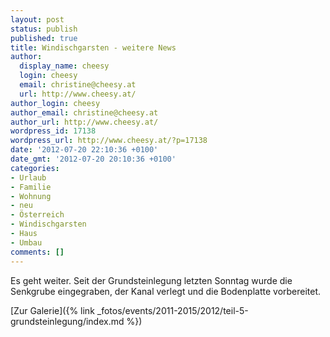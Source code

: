 ```yaml
---
layout: post
status: publish
published: true
title: Windischgarsten - weitere News
author:
  display_name: cheesy
  login: cheesy
  email: christine@cheesy.at
  url: http://www.cheesy.at/
author_login: cheesy
author_email: christine@cheesy.at
author_url: http://www.cheesy.at/
wordpress_id: 17138
wordpress_url: http://www.cheesy.at/?p=17138
date: '2012-07-20 22:10:36 +0100'
date_gmt: '2012-07-20 20:10:36 +0100'
categories:
- Urlaub
- Familie
- Wohnung
- neu
- Österreich
- Windischgarsten
- Haus
- Umbau
comments: []
---
```

<!--:de-->Es geht weiter. Seit der Grundsteinlegung letzten Sonntag wurde die Senkgrube eingegraben, der Kanal verlegt und die Bodenplatte vorbereitet.
[Zur Galerie]({% link _fotos/events/2011-2015/2012/teil-5-grundsteinlegung/index.md %})
<!--:-->
